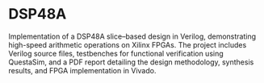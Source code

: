 # DSP48A
Implementation of a DSP48A slice–based design in Verilog, demonstrating high-speed arithmetic operations on Xilinx FPGAs. The project includes Verilog source files, testbenches for functional verification using QuestaSim, and a PDF report detailing the design methodology, synthesis results, and FPGA implementation in Vivado.
